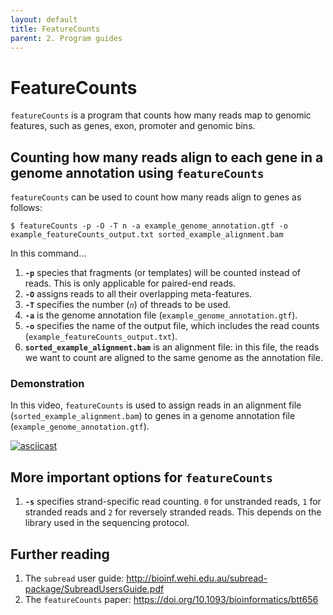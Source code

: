 ```yaml
---
layout: default
title: FeatureCounts
parent: 2. Program guides
---
```



# FeatureCounts

`featureCounts` is a program that counts how many reads map to genomic features, such as genes, exon, promoter and genomic bins.

## Counting how many reads align to each gene in a genome annotation using `featureCounts`

`featureCounts` can be used to count how many reads align to genes as follows:

```
$ featureCounts -p -O -T n -a example_genome_annotation.gtf -o example_featureCounts_output.txt sorted_example_alignment.bam
```

In this command...

1. **`-p`** species that fragments (or templates) will be counted instead of reads. This is only applicable for paired-end reads.
2. **`-O`** assigns reads to all their overlapping meta-features.
3. **`-T`** specifies the number (*`n`*) of threads to be used.
4. **`-a`** is the genome annotation file (`example_genome_annotation.gtf`).
5. **`-o`** specifies the name of the output file, which includes the read counts (`example_featureCounts_output.txt`).
6. **`sorted_example_alignment.bam`** is an alignment file: in this file, the reads we want to count are aligned to the same genome as the annotation file.

### Demonstration

In this video, `featureCounts` is used to assign reads in an alignment file (`sorted_example_alignment.bam`) to genes in a genome annotation file (`example_genome_annotation.gtf`).

[![asciicast](https://asciinema.org/a/306584.svg)](https://asciinema.org/a/306584?autoplay=1)

## More important options for `featureCounts`

1. **`-s`** specifies strand-specific read counting. `0` for unstranded reads, `1` for stranded reads and `2` for reversely stranded reads. This depends on the library used in the sequencing protocol.

## Further reading

1. The `subread` user guide: <http://bioinf.wehi.edu.au/subread-package/SubreadUsersGuide.pdf>
2. The `featureCounts` paper: <https://doi.org/10.1093/bioinformatics/btt656>
